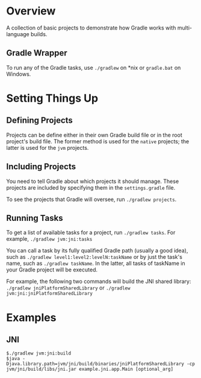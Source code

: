 # Overview
A collection of basic projects to demonstrate how Gradle works with
multi-language builds.

## Gradle Wrapper
To run any of the Gradle tasks, use `./gradlew` on \*nix or `gradle.bat` on
Windows.

# Setting Things Up

## Defining Projects
Projects can be define either in their own Gradle build file or in the root
project's build file. The former method is used for the `native` projects; the
latter is used for the `jvm` projects.

## Including Projects
You need to tell Gradle about which projects it should manage. These projects
are included by specifying them in the `settings.gradle` file.

To see the projects that Gradle will oversee, run `./gradlew projects`.

## Running Tasks
To get a list of available tasks for a project, run `./gradlew tasks`. For
example, `./gradlew jvm:jni:tasks`

You can call a task by its fully qualified Gradle path (usually a good idea),
such as `./gradlew level1:level2:levelN:taskName` or by just the task's name,
such as `./gradlew taskName`. In the latter, all tasks of taskName in your
Gradle project will be executed.

For example, the following two commands will build the JNI shared library:
`./gradlew jniPlatformSharedLibrary` or `./gradlew jvm:jni:jniPlatformSharedLibrary`

# Examples

## JNI

    $./gradlew jvm:jni:build
    $java -Djava.library.path=jvm/jni/build/binaries/jniPlatformSharedLibrary -cp jvm/jni/build/libs/jni.jar example.jni.app.Main [optional_arg]

